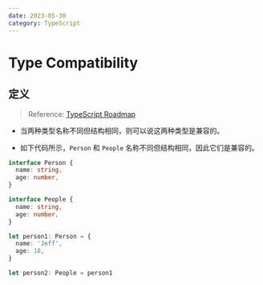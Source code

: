 ```yaml
---
date: 2023-05-30
category: TypeScript
---
```


# Type Compatibility

## 定义

> Reference: [TypeScript Roadmap](https://roadmap.sh/typescript)

- 当两种类型名称不同但结构相同，则可以说这两种类型是兼容的。

- 如下代码所示，`Person` 和 `People` 名称不同但结构相同，因此它们是兼容的。

```ts
interface Person {
  name: string,
  age: number,
}

interface People {
  name: string,
  age: number,
}

let person1: Person = {
  name: 'Jeff',
  age: 18,
}

let person2: People = person1
```
